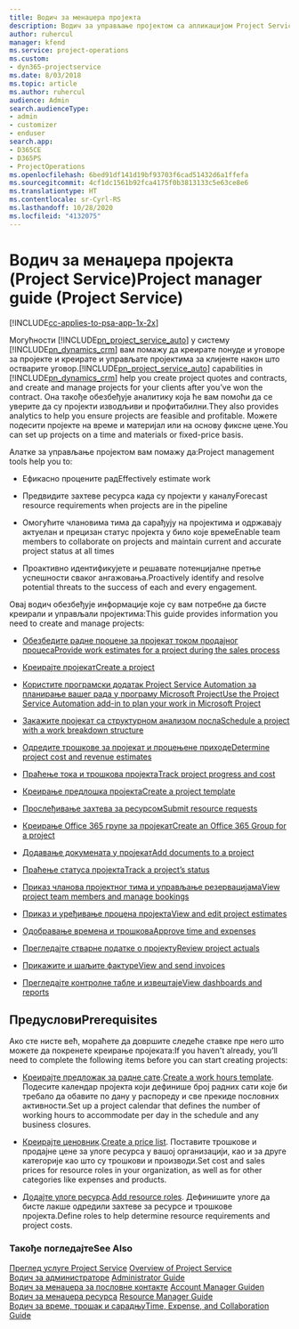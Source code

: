 ```yaml
---
title: Водич за менаџера пројекта
description: Водич за управљање пројектом са апликацијом Project Service
author: ruhercul
manager: kfend
ms.service: project-operations
ms.custom:
- dyn365-projectservice
ms.date: 8/03/2018
ms.topic: article
ms.author: ruhercul
audience: Admin
search.audienceType:
- admin
- customizer
- enduser
search.app:
- D365CE
- D365PS
- ProjectOperations
ms.openlocfilehash: 6bed91df141d19bf93703f6cad51432d6a1ffefa
ms.sourcegitcommit: 4cf1dc1561b92fca4175f0b3813133c5e63ce8e6
ms.translationtype: HT
ms.contentlocale: sr-Cyrl-RS
ms.lasthandoff: 10/28/2020
ms.locfileid: "4132075"
---
```

# <a name="project-manager-guide-project-service"></a><span data-ttu-id="b0952-103">Водич за менаџера пројекта (Project Service)</span><span class="sxs-lookup"><span data-stu-id="b0952-103">Project manager guide (Project Service)</span></span>

[!INCLUDE[cc-applies-to-psa-app-1x-2x](../includes/cc-applies-to-psa-app-1x-2x.md)]

<span data-ttu-id="b0952-104">Могућности [!INCLUDE[pn_project_service_auto](../includes/pn-project-service-auto.md)] у систему [!INCLUDE[pn_dynamics_crm](../includes/pn-dynamics-crm.md)] вам помажу да креирате понуде и уговоре за пројекте и креирате и управљате пројектима за клијенте након што остварите уговор.</span><span class="sxs-lookup"><span data-stu-id="b0952-104">[!INCLUDE[pn_project_service_auto](../includes/pn-project-service-auto.md)] capabilities in [!INCLUDE[pn_dynamics_crm](../includes/pn-dynamics-crm.md)] help you create project quotes and contracts, and create and manage projects for your clients after you’ve won the contract.</span></span> <span data-ttu-id="b0952-105">Она такође обезбеђује аналитику која ће вам помоћи да се уверите да су пројекти изводљиви и профитабилни.</span><span class="sxs-lookup"><span data-stu-id="b0952-105">They also provides analytics to help you ensure projects are feasible and profitable.</span></span> <span data-ttu-id="b0952-106">Можете подесити пројекте на време и материјал или на основу фиксне цене.</span><span class="sxs-lookup"><span data-stu-id="b0952-106">You can set up projects on a time and materials or fixed-price basis.</span></span>  
  
 <span data-ttu-id="b0952-107">Алатке за управљање пројектом вам помажу да:</span><span class="sxs-lookup"><span data-stu-id="b0952-107">Project management tools help you to:</span></span>  
  
-   <span data-ttu-id="b0952-108">Ефикасно процените рад</span><span class="sxs-lookup"><span data-stu-id="b0952-108">Effectively estimate work</span></span>  
  
-   <span data-ttu-id="b0952-109">Предвидите захтеве ресурса када су пројекти у каналу</span><span class="sxs-lookup"><span data-stu-id="b0952-109">Forecast resource requirements when projects are in the pipeline</span></span>  
  
-   <span data-ttu-id="b0952-110">Омогућите члановима тима да сарађују на пројектима и одржавају актуелан и прецизан статус пројекта у било које време</span><span class="sxs-lookup"><span data-stu-id="b0952-110">Enable team members to collaborate on projects and maintain current and accurate project status at all times</span></span>  
  
-   <span data-ttu-id="b0952-111">Проактивно идентификујете и решавате потенцијалне претње успешности сваког ангажовања.</span><span class="sxs-lookup"><span data-stu-id="b0952-111">Proactively identify and resolve potential threats to the success of each and every engagement.</span></span>  
  
<span data-ttu-id="b0952-112">Овај водич обезбеђује информације које су вам потребне да бисте креирали и управљали пројектима:</span><span class="sxs-lookup"><span data-stu-id="b0952-112">This guide provides information you need to create and manage projects:</span></span>  
  
-   [<span data-ttu-id="b0952-113">Обезбедите радне процене за пројекат током продајног процеса</span><span class="sxs-lookup"><span data-stu-id="b0952-113">Provide work estimates for a project during the sales process</span></span>](../psa/provide-estimates-project-during-sales-process.md)  
  
-   [<span data-ttu-id="b0952-114">Креирајте пројекат</span><span class="sxs-lookup"><span data-stu-id="b0952-114">Create a project</span></span>](../psa/create-project.md)  
  
-   [<span data-ttu-id="b0952-115">Користите програмски додатак Project Service Automation за планирање вашег рада у програму Microsoft Project</span><span class="sxs-lookup"><span data-stu-id="b0952-115">Use the Project Service Automation add-in to plan your work in Microsoft Project</span></span>](../psa/add-plan-work-microsoft-project.md)  
  
-   [<span data-ttu-id="b0952-116">Закажите пројекат са структурном анализом посла</span><span class="sxs-lookup"><span data-stu-id="b0952-116">Schedule a project with a work breakdown structure</span></span>](../psa/schedule-project-work-breakdown-structure.md)  
  
-   [<span data-ttu-id="b0952-117">Одредите трошкове за пројекат и процењене приходе</span><span class="sxs-lookup"><span data-stu-id="b0952-117">Determine project cost and revenue estimates</span></span>](../psa/determine-project-cost-revenue-estimates.md)  
  
-   [<span data-ttu-id="b0952-118">Праћење тока и трошкова пројекта</span><span class="sxs-lookup"><span data-stu-id="b0952-118">Track project progress and cost</span></span>](../psa/track-project-progress-cost.md)  
  
-   [<span data-ttu-id="b0952-119">Креирање предлошка пројекта</span><span class="sxs-lookup"><span data-stu-id="b0952-119">Create a project template</span></span>](../psa/create-project-template.md)  
  
-   [<span data-ttu-id="b0952-120">Прослеђивање захтева за ресурсом</span><span class="sxs-lookup"><span data-stu-id="b0952-120">Submit resource requests</span></span>](../psa/submit-resource-requests.md)  
  
-   [<span data-ttu-id="b0952-121">Креирање Office 365 групе за пројекат</span><span class="sxs-lookup"><span data-stu-id="b0952-121">Create an Office 365 Group for a project</span></span>](../psa/create-office-365-group-project.md)  
  
-   [<span data-ttu-id="b0952-122">Додавање докумената у пројекат</span><span class="sxs-lookup"><span data-stu-id="b0952-122">Add documents to a project</span></span>](../psa/add-documents-project.md)  
  
-   [<span data-ttu-id="b0952-123">Праћење статуса пројекта</span><span class="sxs-lookup"><span data-stu-id="b0952-123">Track a project’s status</span></span>](../psa/track-project-status.md)  
  
-   [<span data-ttu-id="b0952-124">Приказ чланова пројектног тима и управљање резервацијама</span><span class="sxs-lookup"><span data-stu-id="b0952-124">View project team members and manage bookings</span></span>](../psa/view-project-team-members-manage-bookings.md)  
  
-   [<span data-ttu-id="b0952-125">Приказ и уређивање процена пројекта</span><span class="sxs-lookup"><span data-stu-id="b0952-125">View and edit project estimates</span></span>](../psa/view-edit-project-estimates.md)  
  
-   [<span data-ttu-id="b0952-126">Одобравање времена и трошкова</span><span class="sxs-lookup"><span data-stu-id="b0952-126">Approve time and expenses</span></span>](../psa/approve-time-expenses.md)  
  
-   [<span data-ttu-id="b0952-127">Прегледајте стварне податке о пројекту</span><span class="sxs-lookup"><span data-stu-id="b0952-127">Review project actuals</span></span>](../psa/review-project-actuals.md)  
  
-   [<span data-ttu-id="b0952-128">Прикажите и шаљите фактуре</span><span class="sxs-lookup"><span data-stu-id="b0952-128">View and send invoices</span></span>](../psa/view-send-invoices.md)  
  
-   [<span data-ttu-id="b0952-129">Прегледајте контролне табле и извештаје</span><span class="sxs-lookup"><span data-stu-id="b0952-129">View dashboards and reports</span></span>](../psa/view-dashboards-reports.md)  
  
## <a name="prerequisites"></a><span data-ttu-id="b0952-130">Предуслови</span><span class="sxs-lookup"><span data-stu-id="b0952-130">Prerequisites</span></span>  
 <span data-ttu-id="b0952-131">Ако сте нисте већ, мораћете да довршите следеће ставке пре него што можете да покренете креирање пројеката:</span><span class="sxs-lookup"><span data-stu-id="b0952-131">If you haven't already, you’ll need to complete the following items before you can start creating projects:</span></span>  
  
-   <span data-ttu-id="b0952-132">[Креирајте предложак за радне сате](../psa/create-work-hours-template.md).</span><span class="sxs-lookup"><span data-stu-id="b0952-132">[Create a work hours template](../psa/create-work-hours-template.md).</span></span> <span data-ttu-id="b0952-133">Подесите календар пројекта који дефинише број радних сати које би требало да обавите по дану у распореду и све прекиде пословних активности.</span><span class="sxs-lookup"><span data-stu-id="b0952-133">Set up a project calendar that defines the number of working hours to accommodate per day in the schedule and any business closures.</span></span>  
  
-   <span data-ttu-id="b0952-134">[Креирајте ценовник](../psa/create-price-list.md).</span><span class="sxs-lookup"><span data-stu-id="b0952-134">[Create a price list](../psa/create-price-list.md).</span></span> <span data-ttu-id="b0952-135">Поставите трошкове и продајне цене за улоге ресурса у вашој организацији, као и за друге категорије као што су трошкови и производи.</span><span class="sxs-lookup"><span data-stu-id="b0952-135">Set cost and sales prices for resource roles in your organization, as well as for other categories like expenses and products.</span></span>  
  
-   <span data-ttu-id="b0952-136">[Додајте улоге ресурса](../psa/add-resource-roles.md).</span><span class="sxs-lookup"><span data-stu-id="b0952-136">[Add resource roles](../psa/add-resource-roles.md).</span></span> <span data-ttu-id="b0952-137">Дефинишите улоге да бисте лакше одредили захтеве за ресурсе и трошкове пројекта.</span><span class="sxs-lookup"><span data-stu-id="b0952-137">Define roles to help determine resource requirements and project costs.</span></span>  
  
### <a name="see-also"></a><span data-ttu-id="b0952-138">Такође погледајте</span><span class="sxs-lookup"><span data-stu-id="b0952-138">See Also</span></span>  
 <span data-ttu-id="b0952-139">[Преглед услуге Project Service](../psa/overview.md) </span><span class="sxs-lookup"><span data-stu-id="b0952-139">[Overview of Project Service](../psa/overview.md) </span></span>  
 <span data-ttu-id="b0952-140">[Водич за администраторе](../psa/admin-guide.md) </span><span class="sxs-lookup"><span data-stu-id="b0952-140">[Administrator Guide](../psa/admin-guide.md) </span></span>  
 <span data-ttu-id="b0952-141">[Водич за менаџера за пословне контакте](../psa/account-manager-guide.md) </span><span class="sxs-lookup"><span data-stu-id="b0952-141">[Account Manager Guiden](../psa/account-manager-guide.md) </span></span>  
 <span data-ttu-id="b0952-142">[Водич за менаџера ресурса](../psa/resource-manager-guide.md) </span><span class="sxs-lookup"><span data-stu-id="b0952-142">[Resource Manager Guide](../psa/resource-manager-guide.md) </span></span>  
 [<span data-ttu-id="b0952-143">Водич за време, трошак и сарадњу</span><span class="sxs-lookup"><span data-stu-id="b0952-143">Time, Expense, and Collaboration Guide</span></span>](../psa/time-expense-collaboration-guide.md)

